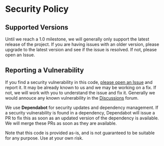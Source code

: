 # Security Policy

## Supported Versions

<!-- | Version | Supported          |
| ------- | ------------------ |
| >=0.2.0 | :white_check_mark: | -->

Until we reach a 1.0 milestone, we will generally only support the latest
release of the project. If you are having issues with an older version, please
upgrade to the latest version and see if the issue is resolved. If not, please
open an Issue.

## Reporting a Vulnerability

If you find a security vulnerability in this code, [please open an
Issue](https://github.com/seapagan/github-changelog-md/issues) and report it. It
may be already known to us and we may be working on a fix. If not, we will work
with you to understand the issue and fix it. Generally we would annouce any
known vulnerability in the
[Discussions](https://github.com/seapagan/github-changelog-md/discussions)
forum.

We use **Dependabot** for security updates and dependency management. If a
security vulnerability is found in a dependency, Dependabot will issue a PR to
fix this as soon as an updated version of the dependency is available. We will
merge these PRs as soon as they are available.

Note that this code is provided as-is, and is not guaranteed to be
suitable for any purpose.  Use at your own risk.
